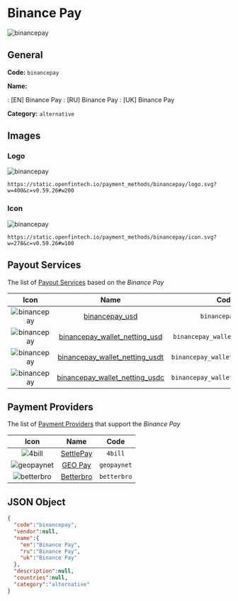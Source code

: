 
# Binance Pay 
![binancepay](https://static.openfintech.io/payment_methods/binancepay/logo.svg?w=400&c=v0.59.26#w200)  

## General 
**Code:** `binancepay` 
 
**Name:** 
 
:	[EN] Binance Pay 
:	[RU] Binance Pay 
:	[UK] Binance Pay 
 
**Category:** `alternative` 
 

## Images 

### Logo 
![binancepay](https://static.openfintech.io/payment_methods/binancepay/logo.svg?w=400&c=v0.59.26#w200)  

```
https://static.openfintech.io/payment_methods/binancepay/logo.svg?w=400&c=v0.59.26#w200
```  

### Icon 
![binancepay](https://static.openfintech.io/payment_methods/binancepay/icon.svg?w=278&c=v0.59.26#w100)  

```
https://static.openfintech.io/payment_methods/binancepay/icon.svg?w=278&c=v0.59.26#w100
```  

## Payout Services 
 
The list of [Payout Services](/payout-services/) based on the _Binance Pay_ 

|Icon|Name|Code| 
|:---:|:---:|:---:| 
|![binancepay](https://static.openfintech.io/payout_methods/binancepay/icon.svg?w=278&c=v0.59.26#w40) |[binancepay_usd](/payout-services/binancepay_usd/)|`binancepay_usd`| 
|![binancepay](https://static.openfintech.io/payout_methods/binancepay/icon.svg?w=278&c=v0.59.26#w40) |[binancepay_wallet_netting_usd](/payout-services/binancepay_wallet_netting_usd/)|`binancepay_wallet_netting_usd`| 
|![binancepay](https://static.openfintech.io/payout_methods/binancepay/icon.svg?w=278&c=v0.59.26#w40) |[binancepay_wallet_netting_usdt](/payout-services/binancepay_wallet_netting_usdt/)|`binancepay_wallet_netting_usdt`| 
|![binancepay](https://static.openfintech.io/payout_methods/binancepay/icon.svg?w=278&c=v0.59.26#w40) |[binancepay_wallet_netting_usdc](/payout-services/binancepay_wallet_netting_usdc/)|`binancepay_wallet_netting_usdc`| 
 

## Payment Providers 
 
The list of [Payment Providers](/payment-providers/) that support the _Binance Pay_ 

|Icon|Name|Code| 
|:---:|:---:|:---:| 
|![4bill](https://static.openfintech.io/payment_providers/4bill/icon.svg?w=278&c=v0.59.26#w100) |[SettlePay](/payment-providers/4bill/)|`4bill`| 
|![geopaynet](https://static.openfintech.io/payment_providers/geopaynet/icon.svg?w=278&c=v0.59.26#w100) |[GEO Pay](/payment-providers/geopaynet/)|`geopaynet`| 
|![betterbro](https://static.openfintech.io/payment_providers/betterbro/icon.png?w=278&c=v0.59.26#w100) |[Betterbro](/payment-providers/betterbro/)|`betterbro`| 
 

## JSON Object 

```json
{
  "code":"binancepay",
  "vendor":null,
  "name":{
    "en":"Binance Pay",
    "ru":"Binance Pay",
    "uk":"Binance Pay"
  },
  "description":null,
  "countries":null,
  "category":"alternative"
}
```  
